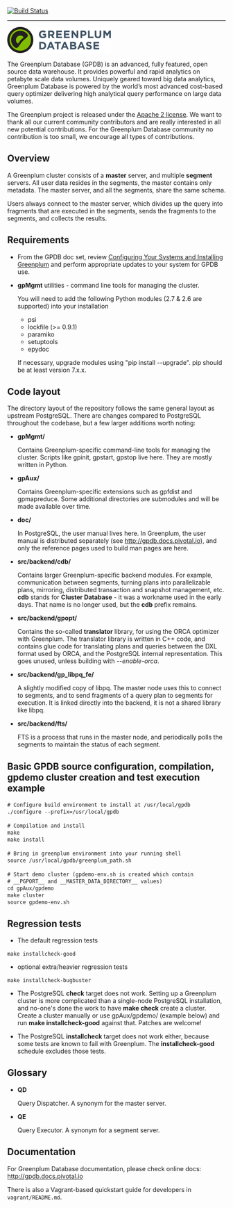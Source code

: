 [![Build Status](https://travis-ci.org/greenplum-db/gpdb.svg?branch=master)](https://travis-ci.org/greenplum-db/gpdb)

----------------------------------------------------------------------

![Greenplum](/gpAux/releng/images/logo-greenplum.png)

The Greenplum Database (GPDB) is an advanced, fully featured, open
source data warehouse. It provides powerful and rapid analytics on
petabyte scale data volumes. Uniquely geared toward big data
analytics, Greenplum Database is powered by the world’s most advanced
cost-based query optimizer delivering high analytical query
performance on large data volumes.

The Greenplum project is released under the [Apache 2
license](http://www.apache.org/licenses/LICENSE-2.0). We want to thank
all our current community contributors and are really interested in
all new potential contributions. For the Greenplum Database community
no contribution is too small, we encourage all types of contributions.

## Overview

A Greenplum cluster consists of a __master__ server, and multiple
__segment__ servers. All user data resides in the segments, the master
contains only metadata. The master server, and all the segments, share
the same schema.

Users always connect to the master server, which divides up the query
into fragments that are executed in the segments, sends the fragments
to the segments, and collects the results.

## Requirements

* From the GPDB doc set, review [Configuring Your Systems and
  Installing
  Greenplum](http://gpdb.docs.pivotal.io/4360/prep_os-overview.html#topic1)
  and perform appropriate updates to your system for GPDB use.

* **gpMgmt** utilities - command line tools for managing the cluster.

  You will need to add the following Python modules (2.7 & 2.6 are
  supported) into your installation

  * psi
  * lockfile (>= 0.9.1)
  * paramiko
  * setuptools
  * epydoc

  If necessary, upgrade modules using "pip install --upgrade".
  pip should be at least version 7.x.x.


## Code layout

The directory layout of the repository follows the same general layout
as upstream PostgreSQL. There are changes compared to PostgreSQL
throughout the codebase, but a few larger additions worth noting:

* __gpMgmt/__

  Contains Greenplum-specific command-line tools for managing the
  cluster. Scripts like gpinit, gpstart, gpstop live here. They are
  mostly written in Python.

* __gpAux/__

  Contains Greenplum-specific extensions such as gpfdist and
  gpmapreduce.  Some additional directories are submodules and will be
  made available over time.

* __doc/__

  In PostgreSQL, the user manual lives here. In Greenplum, the user
  manual is distributed separately (see http://gpdb.docs.pivotal.io),
  and only the reference pages used to build man pages are here.

* __src/backend/cdb/__

  Contains larger Greenplum-specific backend modules. For example,
  communication between segments, turning plans into parallelizable
  plans, mirroring, distributed transaction and snapshot management,
  etc. __cdb__ stands for __Cluster Database__ - it was a workname used in
  the early days. That name is no longer used, but the __cdb__ prefix
  remains.

* __src/backend/gpopt/__

  Contains the so-called __translator__ library, for using the ORCA
  optimizer with Greenplum. The translator library is written in C++
  code, and contains glue code for translating plans and queries
  between the DXL format used by ORCA, and the PostgreSQL internal
  representation. This goes unused, unless building with
  _--enable-orca_.

* __src/backend/gp_libpq_fe/__

  A slightly modified copy of libpq. The master node uses this to
  connect to segments, and to send fragments of a query plan to
  segments for execution. It is linked directly into the backend, it
  is not a shared library like libpq.

* __src/backend/fts/__

  FTS is a process that runs in the master node, and periodically
  polls the segments to maintain the status of each segment.

## Basic GPDB source configuration, compilation, gpdemo cluster creation and test execution example

```
# Configure build environment to install at /usr/local/gpdb
./configure --prefix=/usr/local/gpdb

# Compilation and install
make
make install

# Bring in greenplum environment into your running shell
source /usr/local/gpdb/greenplum_path.sh

# Start demo cluster (gpdemo-env.sh is created which contain
# __PGPORT__ and __MASTER_DATA_DIRECTORY__ values)
cd gpAux/gpdemo
make cluster
source gpdemo-env.sh
```

## Regression tests

* The default regression tests

```
make installcheck-good
```

* optional extra/heavier regression tests

```
make installcheck-bugbuster
```

* The PostgreSQL __check__ target does not work. Setting up a
  Greenplum cluster is more complicated than a single-node PostgreSQL
  installation, and no-one's done the work to have __make check__
  create a cluster. Create a cluster manually or use gpAux/gpdemo/
  (example below) and run __make installcheck-good__ against
  that. Patches are welcome!

* The PostgreSQL __installcheck__ target does not work either, because
  some tests are known to fail with Greenplum. The
  __installcheck-good__ schedule excludes those tests.

## Glossary

* __QD__

  Query Dispatcher. A synonym for the master server.

* __QE__

  Query Executor. A synonym for a segment server.

## Documentation

For Greenplum Database documentation, please check online docs:
http://gpdb.docs.pivotal.io

There is also a Vagrant-based quickstart guide for developers in `vagrant/README.md`.
